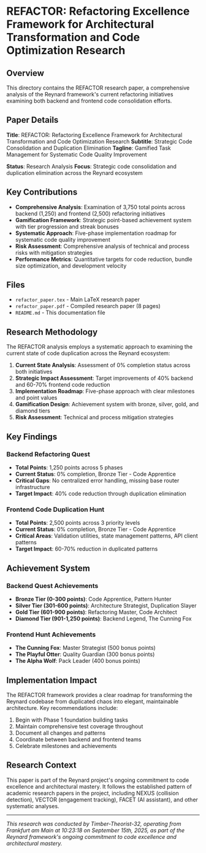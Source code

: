# REFACTOR: Refactoring Excellence Framework for Architectural Transformation and Code Optimization Research

## Overview

This directory contains the REFACTOR research paper,
a comprehensive analysis of the Reynard framework's current refactoring initiatives examining both backend and
frontend code consolidation efforts.

## Paper Details

**Title**: REFACTOR: Refactoring Excellence Framework for Architectural Transformation and Code Optimization Research
**Subtitle**: Strategic Code Consolidation and Duplication Elimination
**Tagline**: Gamified Task Management for Systematic Code Quality Improvement

**Status**: Research Analysis
**Focus**: Strategic code consolidation and duplication elimination across the Reynard ecosystem

## Key Contributions

- **Comprehensive Analysis**: Examination of 3,750 total points across backend (1,250) and frontend (2,500) refactoring initiatives
- **Gamification Framework**: Strategic point-based achievement system with tier progression and streak bonuses
- **Systematic Approach**: Five-phase implementation roadmap for systematic code quality improvement
- **Risk Assessment**: Comprehensive analysis of technical and process risks with mitigation strategies
- **Performance Metrics**: Quantitative targets for code reduction, bundle size optimization, and development velocity

## Files

- `refactor_paper.tex` - Main LaTeX research paper
- `refactor_paper.pdf` - Compiled research paper (8 pages)
- `README.md` - This documentation file

## Research Methodology

The REFACTOR analysis employs a systematic approach to examining the current state of
code duplication across the Reynard ecosystem:

1. **Current State Analysis**: Assessment of 0% completion status across both initiatives
2. **Strategic Impact Assessment**: Target improvements of 40% backend and 60-70% frontend code reduction
3. **Implementation Roadmap**: Five-phase approach with clear milestones and point values
4. **Gamification Design**: Achievement system with bronze, silver, gold, and diamond tiers
5. **Risk Assessment**: Technical and process mitigation strategies

## Key Findings

### Backend Refactoring Quest

- **Total Points**: 1,250 points across 5 phases
- **Current Status**: 0% completion, Bronze Tier - Code Apprentice
- **Critical Gaps**: No centralized error handling, missing base router infrastructure
- **Target Impact**: 40% code reduction through duplication elimination

### Frontend Code Duplication Hunt

- **Total Points**: 2,500 points across 3 priority levels
- **Current Status**: 0% completion, Bronze Tier - Code Apprentice
- **Critical Areas**: Validation utilities, state management patterns, API client patterns
- **Target Impact**: 60-70% reduction in duplicated patterns

## Achievement System

### Backend Quest Achievements

- **Bronze Tier (0-300 points)**: Code Apprentice, Pattern Hunter
- **Silver Tier (301-600 points)**: Architecture Strategist, Duplication Slayer
- **Gold Tier (601-900 points)**: Refactoring Master, Code Architect
- **Diamond Tier (901-1,250 points)**: Backend Legend, The Cunning Fox

### Frontend Hunt Achievements

- **The Cunning Fox**: Master Strategist (500 bonus points)
- **The Playful Otter**: Quality Guardian (300 bonus points)
- **The Alpha Wolf**: Pack Leader (400 bonus points)

## Implementation Impact

The REFACTOR framework provides a clear roadmap for transforming the Reynard codebase from duplicated chaos into
elegant, maintainable architecture. Key recommendations include:

1. Begin with Phase 1 foundation building tasks
2. Maintain comprehensive test coverage throughout
3. Document all changes and patterns
4. Coordinate between backend and frontend teams
5. Celebrate milestones and achievements

## Research Context

This paper is part of the Reynard project's ongoing commitment to code excellence and
architectural mastery. It follows the established pattern of academic research papers in the project,
including NEXUS (collision detection), VECTOR (engagement tracking), FACET (AI assistant), and
other systematic analyses.

---

_This research was conducted by Timber-Theorist-32, operating from Frankfurt am Main at 10:23:18 on September 15th,
2025, as part of the Reynard framework's ongoing commitment to code excellence and architectural mastery._
